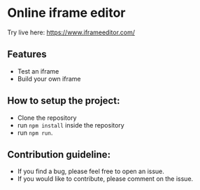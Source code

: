 # Online iframe editor
Try live here: https://www.iframeeditor.com/

## Features
- Test an iframe
- Build your own iframe

## How to setup the project:

- Clone the repository
- run `npm install` inside the repository
- run `npm run`. 


## Contribution guideline:
- If you find a bug, please feel free to open an issue. 
- If you would like to contribute, please comment on the issue.

